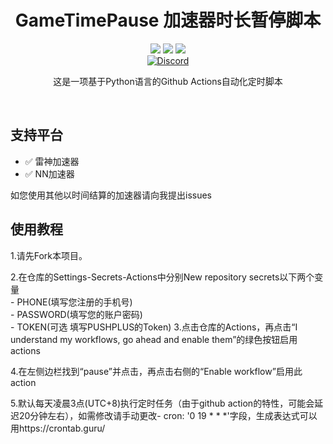 <div align="center">
    <h1>GameTimePause 加速器时长暂停脚本</h1>
    <img src="https://img.shields.io/github/license/JasonYANG170/GameTimePause?label=License&style=for-the-badge">
    <img src="https://img.shields.io/github/commit-activity/w/JasonYANG170/GameTimePause?style=for-the-badge">
	<img src="https://img.shields.io/github/languages/count/JasonYANG170/GameTimePause?logo=python&style=for-the-badge">
	<br>
    	<a href="https://discord.com/invite/az3ceRmgVe"><img alt="Discord" src="https://img.shields.io/discord/978108215499816980?style=social&logo=discord&label=echosec"></a>
  <br>

这是一项基于Python语言的Github Actions自动化定时脚本
  
<br>

</div>

## 支持平台
- ✅ 雷神加速器
- ✅ NN加速器

如您使用其他以时间结算的加速器请向我提出issues
## 使用教程
1.请先Fork本项目。 

2.在仓库的Settings-Secrets-Actions中分别New repository secrets以下两个变量  
    - PHONE(填写您注册的手机号)  
    - PASSWORD(填写您的账户密码)  
    - TOKEN(可选 填写PUSHPLUS的Token)
3.点击仓库的Actions，再点击“I understand my workflows, go ahead and enable them”的绿色按钮启用actions  

4.在左侧边栏找到“pause”并点击，再点击右侧的“Enable workflow”启用此action  

5.默认每天凌晨3点(UTC+8)执行定时任务（由于github action的特性，可能会延迟20分钟左右），如需修改请手动更改- cron: '0 19 * * *'字段，生成表达式可以用https://crontab.guru/

